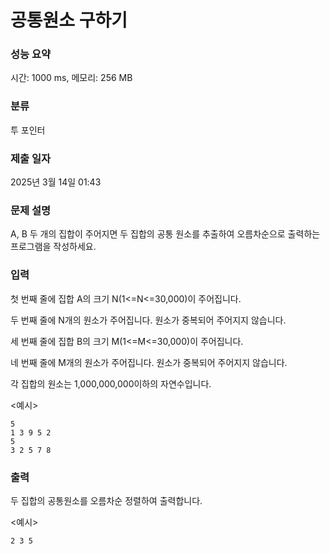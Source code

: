 # 공통원소 구하기

### 성능 요약

시간: 1000 ms, 메모리: 256 MB

### 분류

투 포인터

### 제출 일자

2025년 3월 14일 01:43

### 문제 설명

A, B 두 개의 집합이 주어지면 두 집합의 공통 원소를 추출하여 오름차순으로 출력하는 프로그램을 작성하세요.

### 입력

첫 번째 줄에 집합 A의 크기 N(1<=N<=30,000)이 주어집니다.

두 번째 줄에 N개의 원소가 주어집니다. 원소가 중복되어 주어지지 않습니다.

세 번째 줄에 집합 B의 크기 M(1<=M<=30,000)이 주어집니다.

네 번째 줄에 M개의 원소가 주어집니다. 원소가 중복되어 주어지지 않습니다.

각 집합의 원소는 1,000,000,000이하의 자연수입니다.

<예시>
```text
5
1 3 9 5 2
5
3 2 5 7 8

```

### 출력

두 집합의 공통원소를 오름차순 정렬하여 출력합니다.

<예시>
```text
2 3 5
```